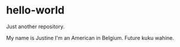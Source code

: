 # hello-world
Just another repository.
 
My name is Justine
I'm an American in Belgium. 
Future kuku wahine.
